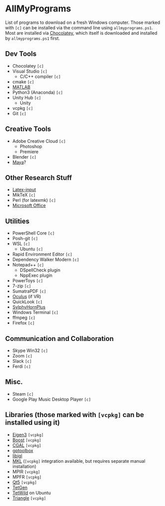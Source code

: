 # AllMyPrograms
List of programs to download on a fresh Windows computer. Those marked with `[c]` can be installed via the command line using `allmyprograms.ps1`. Most are installed via [Chocolatey](chocolatey.org/), which itself is downloaded and installed by `allmyprograms.ps1` first.

## Dev Tools
- Chocolatey `[c]`
- Visual Studio `[c]`
  - C/C++ compiler `[c]`
- cmake `[c]`
- [MATLAB](https://www.mathworks.com/downloads/)
- Python3 (Anaconda) `[c]`
- Unity Hub `[c]`
  - Unity
- vcpkg `[c]`
- Git `[c]`

## Creative Tools
- Adobe Creative Cloud `[c]`
  - Photoshop
  - Premiere
- Blender `[c]`
- [Maya](https://www.autodesk.ca/en/products/maya/overview)?

## Other Research Stuff
- [Latex-input](https://github.com/dacin21/latex-input)
- MikTeX `[c]`
- Perl (for latexmk) `[c]`
- [Microsoft Office](https://www.office.com)

## Utilities
- PowerShell Core `[c]`
- Posh-git `[c]`
- WSL `[c]`
  - Ubuntu `[c]`
- Rapid Environment Editor `[c]`
- Dependency Walker Modern `[c]`
- Notepad++ `[c]`
  - DSpellCheck plugin
  - NppExec plugin
- PowerToys `[c]`
- 7-zip `[c]`
- SumatraPDF `[c]`
- [Oculus](https://www.oculus.com/setup/) (if VR)
- QuickLook `[c]`
- [SylphyHornPlus](https://github.com/hwtnb/SylphyHornPlusWin11)
- Windows Terminal `[c]`
- ffmpeg `[c]`
- Firefox `[c]`

## Communication and Collaboration
- Skype Win32 `[c]`
- Zoom `[c]`
- Slack `[c]`
- Ferdi `[c]`

## Misc.
- Steam `[c]`
- Google Play Music Desktop Player `[c]`

## Libraries (those marked with `[vcpkg]` can be installed using it)
- [Eigen3](https://eigen.tuxfamily.org/index.php?title=Main_Page) `[vcpkg]`
- [Boost](https://sourceforge.net/projects/boost/files/boost-binaries/) `[vcpkg]`
- [CGAL](https://github.com/CGAL/cgal) `[vcpkg]`
- [gptoolbox](https://github.com/alecjacobson/gptoolbox/)
- [libigl](https://github.com/libigl/libigl/)
- [MKL](https://github.com/oneapi-src/oneMKL) (`[vcpkg]` integration available, but requires separate manual installation)
- MPIR `[vcpkg]`
- MPFR `[vcpkg]`
- [Qt5](https://www.qt.io/download) `[vcpkg]`
- [TetGen](https://github.com/jdumas/tetgen)
- [TetWild](https://github.com/Yixin-Hu/TetWild) on Ubuntu
- [Triangle](https://github.com/libigl/triangle) `[vcpkg]`
